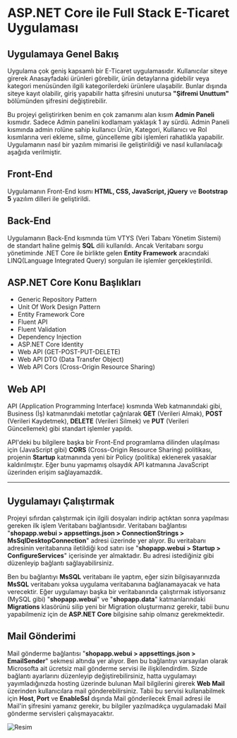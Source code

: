 # ASP.NET Core ile Full Stack E-Ticaret Uygulaması

## Uygulamaya Genel Bakış

Uygulama çok geniş kapsamlı bir E-Ticaret uygulamasıdır. Kullanıcılar siteye girerek Anasayfadaki ürünleri görebilir, ürün detaylarına gidebilir veya kategori menüsünden ilgili kategorilerdeki ürünlere ulaşabilir. Bunlar dışında siteye kayıt olabilir, giriş yapabilir hatta şifresini unutursa **"Şifremi Unuttum"** bölümünden şifresini değiştirebilir.

Bu projeyi geliştirirken benim en çok zamanımı alan kısım **Admin Paneli** kısmıdır. Sadece Admin panelini kodlamam yaklaşık 1 ay sürdü. Admin Paneli kısmında admin rolüne sahip kullanıcı Ürün, Kategori, Kullanıcı ve Rol kısımlarına veri ekleme, silme, güncelleme gibi işlemleri rahatlıkla yapabilir. Uygulamanın nasıl bir yazılım mimarisi ile geliştirildiği ve nasıl kullanılacağı aşağıda verilmiştir.

## Front-End

Uygulamanın Front-End kısmı **HTML, CSS, JavaScript, jQuery** ve **Bootstrap 5** yazılım dilleri ile geliştirildi.

## Back-End

Uygulamanın Back-End kısmında tüm VTYS (Veri Tabanı Yönetim Sistemi) de standart haline gelmiş **SQL** dili kullanıldı. Ancak Veritabanı sorgu
yönetiminde .NET Core ile birlikte gelen **Entity Framework** aracındaki LINQ(Language Integrated Query) sorguları ile işlemler gerçekleştirildi.

## ASP.NET Core Konu Başlıkları

* Generic Repository Pattern
* Unit Of Work Design Pattern
* Entity Framework Core
* Fluent API
* Fluent Validation
* Dependency Injection
* ASP.NET Core Identity
* Web API (GET-POST-PUT-DELETE)
* Web API DTO (Data Transfer Object)
* Web API Cors (Cross-Origin Resource Sharing)

## Web API

API (Application Programming Interface) kısmında Web katmanındaki gibi, Business (İş) katmanındaki metotlar çağrılarak **GET** (Verileri Almak), **POST** (Verileri Kaydetmek), **DELETE** (Verileri Silmek) ve **PUT** (Verileri Güncellemek) gibi standart işlemler yapıldı.

API'deki bu bilgilere başka bir Front-End programlama dilinden ulaşılması için (JavaScript gibi) **CORS** (Cross-Origin Resource Sharing) politikası, projenin **Startup** katmanında yeni bir Policy (politika) eklenerek yasaklar kaldırılmıştır. Eğer bunu yapmamış olsaydık API katmanına JavaScript üzerinden erişim sağlayamazdık.

---

## Uygulamayı Çalıştırmak

Projeyi sıfırdan çalıştırmak için ilgili dosyaları indirip açtıktan sonra yapılması gereken ilk işlem Veritabanı bağlantısıdır. Veritabanı bağlantısı "**shopapp.webui > appsettings.json > ConnectionStrings > MsSqlDesktopConnection**" adresi üzerinde yer alıyor. Bu veritabanı adresinin veritabanına iletildiği kod satırı ise "**shopapp.webui > Startup > ConfigureServices**" içerisinde yer almaktadır. Bu adresi istediğiniz gibi düzenleyip bağlantı sağlayabilirsiniz.

Ben bu bağlantıyı **MsSQL** veritabanı ile yaptım, eğer sizin bilgisayarınızda **MsSQL**  veritabanı yoksa uygulama veritabanına bağlanamayacak ve hata verecektir. Eğer uygulamayı başka bir veritabanında çalıştırmak istiyorsanız (MySQL gibi) "**shopapp.webui**" ve "**shopapp.data**" katmanlarındaki **Migrations** klasörünü silip yeni bir Migration oluşturmanız gerekir, tabii bunu yapabilmeniz için de **ASP.NET Core** bilgisine sahip olmanız gerekmektedir.

## Mail Gönderimi

Mail gönderme bağlantısı "**shopapp.webui > appsettings.json > EmailSender**" sekmesi altında yer alıyor. Ben bu bağlantıyı varsayılan olarak Microsofta ait ücretsiz mail gönderme servisi ile ilişkilendirdim. Sizde bağlantı ayarlarını düzenleyip değiştirebilirsiniz, hatta uygulamayı yayımladığınızda hosting üzerinde bulunan Mail bilgilerini girerek **Web Mail** üzerinden kullanıcılara mail gönderebilirsiniz. Tabii bu servisi kullanabilmek için **Host, Port** ve **EnableSsl** dışında Mail gönderilecek Email adresi ile Mail'in şifresini yamanız gerekir, bu bilgiler yazılmadıkça uygulamadaki Mail gönderme servisleri çalışmayacaktır.

![Resim](https://r.resimlink.com/oxzm-jUedh.png)
